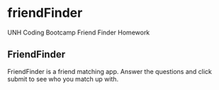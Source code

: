 # friendFinder

UNH Coding Bootcamp Friend Finder Homework

## FriendFinder

FriendFinder is a friend matching app. Answer the questions and click submit to see who you match up with.

<!-- ## Instruction

To use FriendFinder, you'll need to start the server. Navigate to the appropriate directory on your machine,
and then use the following command in your terminal to start a node server.

`node server.js`

Once the server has started, it will let you know which PORT it's listening on. Simply open up a web browser and type
the following URL:

`localhost:<PORT>`

Where `<PORT>`is the number of the PORT that the server is listening on. Upon successful load, you will see the home page for
FriendFinder. -->
